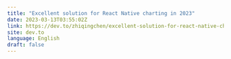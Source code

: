 ```yaml
---
title: "Excellent solution for React Native charting in 2023"
date: 2023-03-13T03:55:02Z
link: https://dev.to/zhiqingchen/excellent-solution-for-react-native-charting-in-2023-3k07?utm_medium=RSS&utm_source=news.12bit.vn
site: dev.to
language: English
draft: false
---
```

